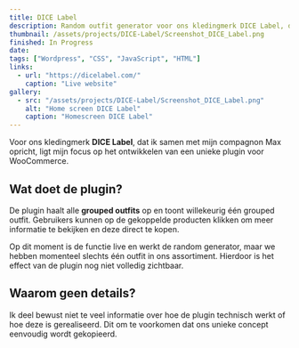 ```yaml
---
title: DICE Label
description: Random outfit generator voor ons kledingmerk DICE Label, dat ik samen met mijn compagnon Max opricht.
thumbnail: /assets/projects/DICE-Label/Screenshot_DICE_Label.png
finished: In Progress
date: 
tags: ["Wordpress", "CSS", "JavaScript", "HTML"]
links:
  - url: "https://dicelabel.com/"
    caption: "Live website"
gallery:
  - src: "/assets/projects/DICE-Label/Screenshot_DICE_Label.png"
    alt: "Home screen DICE Label"
    caption: "Homescreen DICE Label"
---
```


Voor ons kledingmerk **DICE Label**, dat ik samen met mijn compagnon Max opricht, ligt mijn focus op het ontwikkelen van een unieke plugin voor WooCommerce.

## Wat doet de plugin?

De plugin haalt alle **grouped outfits** op en toont willekeurig één grouped outfit. Gebruikers kunnen op de gekoppelde producten klikken om meer informatie te bekijken en deze direct te kopen. 

Op dit moment is de functie live en werkt de random generator, maar we hebben momenteel slechts één outfit in ons assortiment. Hierdoor is het effect van de plugin nog niet volledig zichtbaar.

## Waarom geen details?

Ik deel bewust niet te veel informatie over hoe de plugin technisch werkt of hoe deze is gerealiseerd. Dit om te voorkomen dat ons unieke concept eenvoudig wordt gekopieerd.